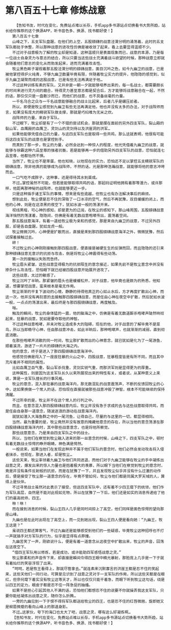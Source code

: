 # 第八百五十七章 修炼战意
        【告知书友，时代在变化，免费站点难以长存，手机app多书源站点切换看书大势所趋，站长给你推荐的这个换源APP，听书音色多、换源、找书都好使！】
       第八百五十七章
       山峰之下，五支军队盘踞，在他们的上空，五股磅礴的战意泾渭分明的涌荡着，此时的五支军队都处于休整，所以那种战意的进攻性仿佛是被收敛了起来，看上去要显得温顺不少。
       不过对于战意极为了解的牧尘却是知道，这种温顺只是表面现象而已，战意的本源，乃是每一位战士自身灵力与意志的结合，所以只要当这些战士充满着战斗欲望的时候，那种战意立即就会随着他们意志的变化从而勃发起来，进而充满着攻击性。
       牧尘黑色眸子凝视着那五股泾渭分明的磅礴战意，面目沉吟之色，如今九幽卫的战意，已是被他掌控得炉火纯青，不够九幽卫数量毕竟有限，伴随着牧尘实力的提升，他隐隐的感觉到，似乎九幽卫凝聚而成的这股战意，已是有些无法再满足于他…
       不过这种训练有素的军队，又并非是一朝一夕就能够培养出来的，每一名战士，都需要颇长的时间来进行灵力间的磨合，待得灵力甚至意志都是契合后，方才能够将战意融合在一起，不然的话，那仅仅只是一盘散沙而已，而他们的战意，也不具备丝毫的力量。
       一千名乌合之众与一千名战意能够融合的战士比起来，后者几乎是碾压前者。
       所以，即便是牧尘感觉到九幽卫有些无法再满足他，他也并没有太多的办法，对于战阵师而言，如果没有庞大的精锐军队做支撑，那就是巧妇难为无米之炊。
       战阵师的力量，来自于军队。
       不过眼下，牧尘却是有了一个不错的尝试机会，那就是摆在面前的另外四支军队，裂山殿的裂山军，血鹰殿的血鹰卫，灵剑山的灵剑侍以及洪崖洞的洪军…
       如果他能够凭借自己的力量，与这四支军队也是取得一些共鸣，那么这就表明，他很有可能将这四支军队的战意也是掌控到手。
       而真到了那一步，牧尘的力量，必然会达到一种惊人的程度，他光凭借着九幽卫的战意，就能够与徐霸这种六品至尊的强者抗衡，若是能够再一步的借助另外四支军队的战意，恐怕就连七品至尊，他都怡然不惧。
       当然了，牧尘也不是笨蛋，他也知晓，以他现在的实力，恐怕还不足以掌控五支精锐军队的磅礴战意，除非他真的能够成为战阵师，不然的话，光是那种浩瀚战意，就能够将他的意志冲垮而去。
       一口气吃不成胖子，这种事，还是得待其水到渠成。
       不过…掌控虽然不可能，但若是能够取得共鸣的话，那起码证明他拥有着那等潜力，或许那样，他距离那神秘的战阵师，也就能够更近一步。
       只是这种插手诸王军队的事情，想来是有些逾越，但牧尘也有办法解决事后的麻烦。
       想到此处，牧尘便是忍不住的深吸了一口冰凉的空气，然后不再犹豫，双目缓缓的闭上，而他的心神，则是在这漆黑的夜空下，犹如水波一般的荡漾开来。
       视线黑暗，可心神的感知，却是更为的辽阔，在牧尘的感知下，那山峰周围，五股磅礴战意海洋悄然的荡漾着，隐隐间，仿佛是有着无数战意咆哮传出，震荡着空间。
       那五股战意海洋，有着一道给牧尘极为亲和的感觉，那是来自九幽卫的战意，不过另外四股，却是各自盘踞，犹如龙虎一般。
       牧尘微微沉吟，心神便是扩散而出，直接是来到那四股磅礴战意海洋之外，微微犹豫，然后试探着接触过去。
       砰！
       不过牧尘的心神刚刚接触到那四股战意，便直接是被硬生生的反弹而回，而且隐隐的还引来那种磅礴战意无意识的抗拒与攻击，倒是将牧尘心神震得有些动荡。
       第一次的接触以失败而告终。
       牧尘眉头紧皱，这些战意显得极为的抗拒陌生的意念接近，如果先前不是牧尘意念中并没有掺杂什么攻击性，恐怕眼下就已经被四股战意开始展开进攻了。
       这些战意，太过的敏感了。
       牧尘沉吟了半晌，那紧皱的眉头也是缓缓松开，对于战意，他毕竟也是颇为的熟悉，他知道，想要掌控战意，蛮来根本是毫无作用。
       牧尘渐渐的平复下波动的心境，静静的待得他真正的心如止水后，方才再度扩散出心神，而这一次，他并没有再刻意的去接触那四股磅礴战意，而是任由心神在夜空中扩散，然后犹如水波一般，一点点的荡漾出来，最后终是与那四股磅礴战意，再度触及。
       嗡。
       触及的瞬间，牧尘的身体猛的一震，他的脑海之中，仿佛是有着无数道厮杀咆哮声陡然响彻起来，狂暴的战意，犹如是要夺取他的神智。
       不过这种战意咆哮，并未对牧尘造成多大的阻碍，现在的他，对于战意的了解毕竟不是菜鸟，所以当即稳守心神，任由那战意冲击，如此半晌后，那种咆哮声，也就渐渐的减弱，直到彻底消散。
       在那些咆哮声消散的同一时间，牧尘那扩散而出的心神意念，就已犹如是化为了一尾游鱼，顺着溪流，游进了一片片的磅礴的大海之内。
       他的意念，终于是进入了那四股磅礴战意海洋中。
       他感觉仿佛是闯入了一座座狂暴的火山之中，四股战意，狂暴程度皆是有所不同，而且其中充斥着并不相同的属性。
       比如血鹰卫血气重，裂山军杀伐重，灵剑实锐气重，而那洪军则是显得更为的厚重…
       这种属性，则是因为这支军队长久以来所展现出来的特性有关，或者说，从某种意义上来说，算是一支军队擅长的行事风格。
       牧尘的意念，混入那狂暴的战意海洋内，那无数混乱的战意震荡声，不断的反馈回牧尘的心中，这如果换做一个常人的话，恐怕现在直接就被那些战意冲毁了神智，根本不可能继续的保持清醒。
       不过所幸的是，牧尘并不在这个常人的行列之中。
       而且，在意念混入那四股磅礴战意内后，牧尘并没有急于求成的去与这些战意取得共鸣，而是任由自身那一道意念，随波逐浪的游动在战意海洋内。
       就犹如潜入大海鱼群之中的一尾河鱼，让得自己，尽量的与这里的一切，都显得相同。
       当然，最为重要的是，牧尘竟然并没有故意的掩藏他意念的存在，所以当他的意念荡漾在那四股磅礴战意海洋内时，其中那些战意意念，也是将他所察觉。
       那些战意意念，乃是来自四支军队之中的战士。
       所以，当他们在察觉到牧尘融入进来的那一丝意念的时候，山峰之下，四支军队之中，顿时有着无数战士惊愕的睁开眼睛，神色满是愕然。
       一般说来，如果当他们在发现这种并不属于他们军队的意念时，他们必然会发动攻击将入侵者抹杀，但现在，那进入者，却是牧尘…
       这些天来，牧尘率领着九幽卫与他们共同进退，而他们对于九幽卫能够在牧尘的手中凝炼出战意之灵，爆发出来的惊人力量也是抱着极大的羡慕，所以眼下当他们在察觉到牧尘的意念时，竟是并没有条件反射般的抗拒，而是在犹豫了一下，并且发现牧尘似乎并没有什么过激的动作后，便是接受了牧尘那一道意念的存在，毕竟不管如何，牧尘与他们都是同属大罗天域的人，算得上是伙伴。
       不过寻常战士虽然对此表示了接受，但这四支军队中，还有着不少四王麾下的统领，他们作为军队高层，自然是不能对此视如无物，所以在犹豫了一下后，他们还是如实的消息传递给了他们的最高统帅，四王。
       咻！咻！
       而在接到消息的时候，裂山王四人几乎是同时间掠上了高空，他们同样是面色惊愕的望向那座山峰。
       九幽也是在此时出现在了高空上，而一见到她出现，裂山王四人便是看向她：“九幽王，牧王这是？”
       虽说四王都还算客气，不过九幽还是能够感受到他们的一些疑惑，毕竟牧尘这种招呼也不打一声就插手对方军队的行为，似乎是显得有点莽撞。
       九幽苦笑了一声，刚欲说什么，便是有着一道意念从这夜空中扩散出来，牧尘的声音，回荡在这夜空下。
       “借四王军队用以修炼，若是成功，或许能助四军感悟战意之灵。”
       牧尘那柔和的声音传下来，却直接是瞬间令得四王眼中精光暴射，那脸庞上几乎是一下子就有着灿烂的笑容浮现了出来。
       “呵呵，若是牧王看得上，那就尽管拿去。”就连素来沉默寡言的洪崖王都是忍不住的笑起来，这些天他们一同行动，可算是见识到了战意之灵对于一支军队的作用，所以这些天都是在眼红，但奈何麾下着实没有牧尘这等天才，所以也仅仅只能干着急，而眼下听到牧尘这句话，绕是以四王的定力，眼皮子都是忍不住一阵急促的抽搐。
       如果不是担心引起其他人不满的话，恐怕他们都想忍不住的说要不你就操弄我这支军队，只要你能给凝炼出战意之灵，随你怎么折腾…
       一旁的九幽见到一下子恨不得将军队都送给牧尘的四王，也是忍不住的红唇微翘，旋即她又是柳眉微蹙的看向山峰上的那道身影。
       不过…这家伙，夸下的海口也太大了吧，战意之灵，哪有这么好凝炼啊…
       【告知书友，时代在变化，免费站点难以长存，手机app多书源站点切换看书大势所趋，站长给你推荐的这个换源APP，听书音色多、换源、找书都好使！】